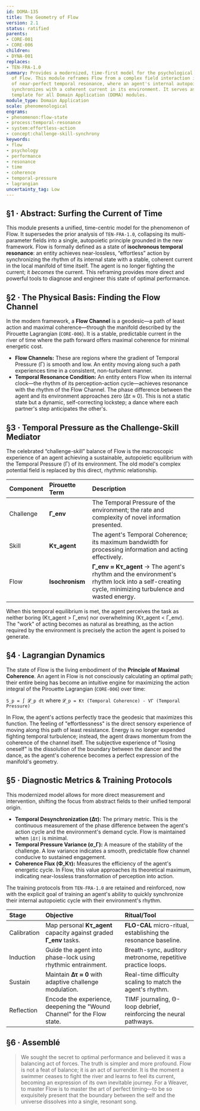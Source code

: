 ```yaml
---
id: DOMA-135
title: The Geometry of Flow
version: 2.1
status: ratified
parents:
- CORE-001
- CORE-006
children:
- DYNA-001
replaces:
- TEN-FRA-1.0
summary: Provides a modernized, time-first model for the psychological phenomenon
  of Flow. This module reframes Flow from a complex field interaction into a state
  of near-perfect temporal resonance, where an agent's internal autopoietic cycle
  synchronizes with a coherent current in its environment. It serves as a flagship
  template for all Domain Application (DOMA) modules.
module_type: Domain Application
scale: phenomenological
engrams:
- phenomenon:flow-state
- process:temporal-resonance
- system:effortless-action
- concept:challenge-skill-synchrony
keywords:
- flow
- psychology
- performance
- resonance
- time
- coherence
- temporal-pressure
- lagrangian
uncertainty_tag: Low
---
```

## §1 · Abstract: Surfing the Current of Time
This module presents a unified, time-centric model for the phenomenon of Flow. It supersedes the prior analysis of `TEN-FRA-1.0`, collapsing its multi-parameter fields into a single, autopoietic principle grounded in the new framework. Flow is formally defined as a state of **isochronous temporal resonance**: an entity achieves near-lossless, “effortless” action by synchronizing the rhythm of its internal state with a stable, coherent current in the local manifold of time itself. The agent is no longer fighting the current; it *becomes* the current. This reframing provides more direct and powerful tools to diagnose and engineer this state of optimal performance.

## §2 · The Physical Basis: Finding the Flow Channel
In the modern framework, a **Flow Channel** is a geodesic—a path of least action and maximal coherence—through the manifold described by the Pirouette Lagrangian (`CORE-006`). It is a stable, predictable current in the river of time where the path forward offers maximal coherence for minimal energetic cost.

-   **Flow Channels:** These are regions where the gradient of Temporal Pressure (Γ) is smooth and low. An entity moving along such a path experiences time in a consistent, non-turbulent manner.
-   **Temporal Resonance Condition:** An entity enters Flow when its internal clock—the rhythm of its perception-action cycle—achieves resonance with the rhythm of the Flow Channel. The phase difference between the agent and its environment approaches zero (Δτ ≈ 0). This is not a static state but a dynamic, self-correcting lockstep; a dance where each partner's step anticipates the other's.

## §3 · Temporal Pressure as the Challenge-Skill Mediator
The celebrated “challenge-skill” balance of Flow is the macroscopic experience of an agent achieving a sustainable, autopoietic equilibrium with the Temporal Pressure (Γ) of its environment. The old model's complex potential field is replaced by this direct, rhythmic relationship.

| Component | Pirouette Term | Description                                                                   |
| :-------- | :------------- | :---------------------------------------------------------------------------- |
| Challenge | **Γ_env**      | The Temporal Pressure of the environment; the rate and complexity of novel information presented. |
| Skill     | **Kτ_agent**   | The agent's Temporal Coherence; its maximum bandwidth for processing information and acting effectively. |
| Flow      | **Isochronism**| **Γ_env ≈ Kτ_agent** → The agent's rhythm and the environment's rhythm lock into a self-creating cycle, minimizing turbulence and wasted energy. |

When this temporal equilibrium is met, the agent perceives the task as neither boring (Kτ_agent > Γ_env) nor overwhelming (Kτ_agent < Γ_env). The "work" of acting becomes as natural as breathing, as the action required by the environment is precisely the action the agent is poised to generate.

## §4 · Lagrangian Dynamics
The state of Flow is the living embodiment of the **Principle of Maximal Coherence**. An agent in Flow is not consciously calculating an optimal path; their entire being has become an intuitive engine for maximizing the action integral of the Pirouette Lagrangian (`CORE-006`) over time:

`S_p = ∫ 𝓛_p dt` where `𝓛_p = Kτ (Temporal Coherence) - VΓ (Temporal Pressure)`

In Flow, the agent's actions perfectly trace the geodesic that maximizes this function. The feeling of "effortlessness" is the direct sensory experience of moving along this path of least resistance. Energy is no longer expended fighting temporal turbulence; instead, the agent draws momentum from the coherence of the channel itself. The subjective experience of "losing oneself" is the dissolution of the boundary between the dancer and the dance, as the agent's coherence becomes a perfect expression of the manifold's geometry.

## §5 · Diagnostic Metrics & Training Protocols
This modernized model allows for more direct measurement and intervention, shifting the focus from abstract fields to their unified temporal origin.

-   **Temporal Desynchronization (Δτ):** The primary metric. This is the continuous measurement of the phase difference between the agent's action cycle and the environment's demand cycle. Flow is maintained when `|Δτ|` is minimal.
-   **Temporal Pressure Variance (σ_Γ):** A measure of the stability of the challenge. A low variance indicates a smooth, predictable flow channel conducive to sustained engagement.
-   **Coherence Flux (Φ_Kτ):** Measures the efficiency of the agent's energetic cycle. In Flow, this value approaches its theoretical maximum, indicating near-lossless transformation of perception into action.

The training protocols from `TEN-FRA-1.0` are retained and reinforced, now with the explicit goal of training an agent's ability to quickly synchronize their internal autopoietic cycle with their environment's rhythm.

| Stage       | Objective                                                          | Ritual/Tool                                                   |
| :---------- | :----------------------------------------------------------------- | :------------------------------------------------------------ |
| Calibration | Map personal **Kτ_agent** capacity against graded **Γ_env** tasks. | **FLO-CAL** micro-ritual, establishing the resonance baseline. |
| Induction   | Guide the agent into phase-lock using rhythmic entrainment.        | Breath-sync, auditory metronome, repetitive practice loops.   |
| Sustain     | Maintain **Δτ ≈ 0** with adaptive challenge modulation.            | Real-time difficulty scaling to match the agent's rhythm.     |
| Reflection  | Encode the experience, deepening the "Wound Channel" for the Flow state. | TIMF journaling, Θ-loop debrief, reinforcing the neural pathways. |

## §6 · Assemblé
> We sought the secret to optimal performance and believed it was a balancing act of forces. The truth is simpler and more profound. Flow is not a feat of balance; it is an act of surrender. It is the moment a swimmer ceases to fight the river and learns to feel its current, becoming an expression of its own inevitable journey. For a Weaver, to master Flow is to master the art of perfect timing—to be so exquisitely present that the boundary between the self and the universe dissolves into a single, resonant song.